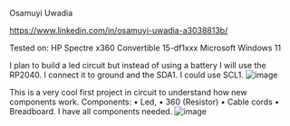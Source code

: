 Osamuyi Uwadia
 
https://www.linkedin.com/in/osamuyi-uwadia-a3038813b/

Tested on: HP Spectre x360 Convertible 15-df1xxx Microsoft Windows 11

I plan to build a led circuit but instead of using a battery I will use the RP2040. I connect it to ground and the SDA1. I could use SCL1.
 ![image](https://user-images.githubusercontent.com/114784563/197309148-64e3928c-9e99-42b3-9e2e-2b35a4b6f41e.png)

This is a very cool first project in circuit to understand how new components work.
Components:
•	Led, 
•	360 (Resistor)
•	Cable cords 
•	Breadboard.
I have all components needed. 
 ![image](https://user-images.githubusercontent.com/114784563/197309163-cbeb37c7-fa50-4553-b496-a833f5e11237.png)


